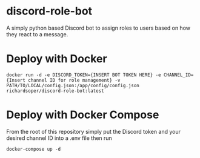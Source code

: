 # discord-role-bot
A simply python based Discord bot to assign roles to users based on how they react to a message. 

# Deploy with Docker

```
docker run -d -e DISCORD_TOKEN={INSERT BOT TOKEN HERE} -e CHANNEL_ID={Insert channel ID for role management} -v PATH/TO/LOCAL/config.json:/app/config/config.json richardsoper/discord-role-bot:latest
```

# Deploy with Docker Compose

From the root of this repository simply put the Discord token and your desired channel ID into a .env file then run

```
docker-compose up -d
```